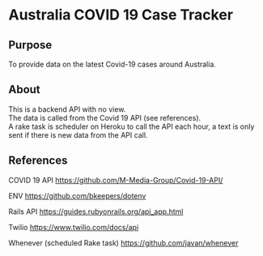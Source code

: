 # Australia COVID 19 Case Tracker

## Purpose 
To provide data on the latest Covid-19 cases around Australia. 

## About
This is a backend API with no view.  
The data is called from the Covid 19 API (see references).  
A rake task is scheduler on Heroku to call the API each hour, a text is only sent if there is new data from the API call.
## References
COVID 19 API
https://github.com/M-Media-Group/Covid-19-API/

ENV
https://github.com/bkeepers/dotenv

Rails API
https://guides.rubyonrails.org/api_app.html

Twilio
https://www.twilio.com/docs/api

Whenever (scheduled Rake task)
https://github.com/javan/whenever
